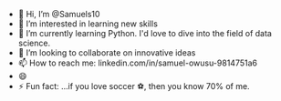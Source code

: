 - 👋 Hi, I’m @Samuels10
- 👀 I’m interested in learning new skills
- 🌱 I’m currently learning Python. I'd love to dive into the field of data science.
- 💞️ I’m looking to collaborate on innovative ideas
- 📫 How to reach me: linkedin.com/in/samuel-owusu-9814751a6
- 😄 
- ⚡ Fun fact: ...if you love soccer ⚽️, then you know 70% of me.
<!---
Samuels10/Samuels10 is a ✨ special ✨ repository because its `README.md` (this file) appears on your GitHub profile.
You can click the Preview link to take a look at your changes.
--->
